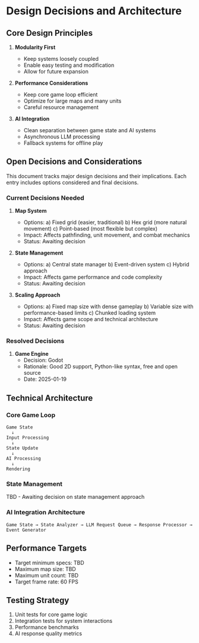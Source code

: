 # Design Decisions and Architecture

## Core Design Principles

1. **Modularity First**
   - Keep systems loosely coupled
   - Enable easy testing and modification
   - Allow for future expansion

2. **Performance Considerations**
   - Keep core game loop efficient
   - Optimize for large maps and many units
   - Careful resource management

3. **AI Integration**
   - Clean separation between game state and AI systems
   - Asynchronous LLM processing
   - Fallback systems for offline play

## Open Decisions and Considerations

This document tracks major design decisions and their implications. Each entry includes options considered and final decisions.

### Current Decisions Needed

1. **Map System**
   - Options:
     a) Fixed grid (easier, traditional)
     b) Hex grid (more natural movement)
     c) Point-based (most flexible but complex)
   - Impact: Affects pathfinding, unit movement, and combat mechanics
   - Status: Awaiting decision

2. **State Management**
   - Options:
     a) Central state manager
     b) Event-driven system
     c) Hybrid approach
   - Impact: Affects game performance and code complexity
   - Status: Awaiting decision

3. **Scaling Approach**
   - Options:
     a) Fixed map size with dense gameplay
     b) Variable size with performance-based limits
     c) Chunked loading system
   - Impact: Affects game scope and technical architecture
   - Status: Awaiting decision

### Resolved Decisions

1. **Game Engine**
   - Decision: Godot
   - Rationale: Good 2D support, Python-like syntax, free and open source
   - Date: 2025-01-19

## Technical Architecture

### Core Game Loop

```
Game State
  ↓
Input Processing
  ↓
State Update
  ↓
AI Processing
  ↓
Rendering
```

### State Management

TBD - Awaiting decision on state management approach

### AI Integration Architecture

```
Game State → State Analyzer → LLM Request Queue → Response Processor → Event Generator
```

## Performance Targets

- Target minimum specs: TBD
- Maximum map size: TBD
- Maximum unit count: TBD
- Target frame rate: 60 FPS

## Testing Strategy

1. Unit tests for core game logic
2. Integration tests for system interactions
3. Performance benchmarks
4. AI response quality metrics